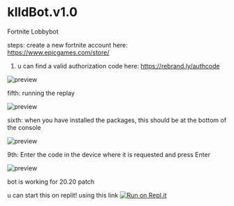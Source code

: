 # klldBot.v1.0
Fortnite Lobbybot


steps:
create a new fortnite account here:
https://www.epicgames.com/store/

1) u can find a valid authorization code here:
https://rebrand.ly/authcode

![preview](https://camo.githubusercontent.com/0aa2a0e00234bfbafa0c4059ac4f33e66df2d4959c2fcfdb1328f53587ca540c/68747470733a2f2f696d6167652e70726e747363722e636f6d2f696d6167652f73654f3963725f4e526c61524b5758646d32534968772e706e67)


fifth: running the replay

![preview](https://cdn.discordapp.com/attachments/799005761891860520/819991510639575110/P3P00ZZXKZoaJuAAAAAElFTkSuQmCC.png)

sixth: when you have installed the packages, this should be at the bottom of the console

![preview](https://cdn.discordapp.com/attachments/799005761891860520/819992422867533864/LM0N4RoYMDBgYOBTBv4Pi3f3QSd1YEsAAAAASUVORK5CYII.png)


9th: Enter the code in the device where it is requested and press Enter


![preview](https://cdn.discordapp.com/attachments/799005761891860520/819994018204745728/wNO6TwFBwARUQAAAABJRU5ErkJggg.png)


bot is working for 20.20 patch

u can start this on replit! using this link
[![Run on Repl.it](https://repl.it/badge/github/klldme/klldBot.v1.0.0)](https://replit.com/github/klldme/klldBot.v1.0.0)



